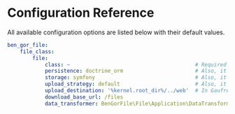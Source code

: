 # Configuration Reference

All available configuration options are listed below with their default values.
```yml
ben_gor_file:
    file_class:
        file:
            class: ~                                        # Required
            persistence: doctrine_orm                       # Also, it can be "doctrine_odm_mongodb"
            storage: symfony                                # Also, it can be "gaufrette"
            upload_strategy: default                        # Also, it can be "by_hash" or "suffix_number"
            upload_destination: '%kernel.root_dir%/../web'  # In Gaufrette storage is a configured Gaufrette filesystem
            download_base_url: /files
            data_transformer: BenGorFile\File\Application\DataTransformer\FileDTODataTransformer
```
